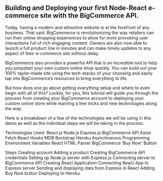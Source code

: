 ## Building and Deploying your first Node-React e-commerce site with the BigCommerce API. 

Today, having a modern and attractive website is at the forefront of any business. That said, BigCommerce is revolutionizing the way retailers can run their online shopping experiences to allow for more provoking user interactions full of rich engaging content. Owners are also now able to launch a full product line in minutes and can make timely updates to any aspect of their e-commerce site without delay. 

BigCommerce also provides a powerful API that is an incredible tool to help you jumpstart your own custom online shop quickly. You can build out your 100% taylor-made site using the tech-stacks of your choosing and easily tap into BigCommerce’s resources to bring everything to life. 

But how does one go about getting everything setup and where to even begin with all of this? Luckily, for you, this tutorial will guide you through the process from creating your BigCommerce account to deploying your custom online store while learning a few tricks and new technologies along the way. 

Here is a breakdown of a few of the technologies we will be using in this demo as well as the individual steps we will be taking in the process:



Technologies Used:
React.js
Node.js
Express.js
BigCommerce API
Axios
Fetch
React Hooks
MDB Bootstrap
Heroku
Asynchronous Programming
Environment Variables
React HTML Parser
BigCommerce ‘Buy Now’ Button
  


Steps
Creating account
Adding a product
Creating BigCommerce API credentials
Setting up Node.js server with Express.js
Connecting server to BigCommerce API
Creating React Application
Connecting React App to Express server
Sending and displaying data from Express in React
Adding Buy Now button
Deploying to Heroku
